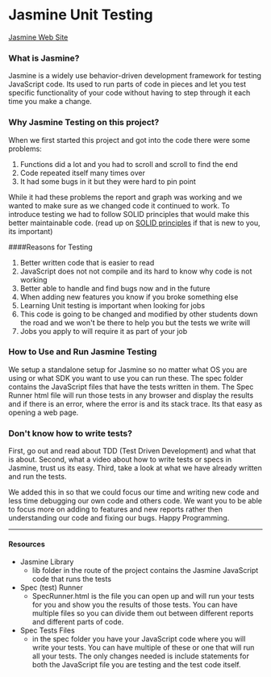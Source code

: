 # Jasmine Unit Testing

[Jasmine Web Site](http://jasmine.github.io/)

### What is Jasmine?

Jasmine is a widely use behavior-driven development framework for testing JavaScript code. Its used to run parts of code in pieces and let you test specific functionality of your code without having to step through it each time you make a change.

### Why Jasmine Testing on this project?

When we first started this project and got into the code there were some problems:
1. Functions did a lot and you had to scroll and scroll to find the end
2. Code repeated itself many times over
3. It had some bugs in it but they were hard to pin point

While it had these problems the report and graph was working and we wanted to make sure as we changed code it continued to work. To introduce testing we had to follow SOLID principles that would make this better maintainable code. (read up on [SOLID principles](http://lmgtfy.com/?q=what+is+solid+principles+for+programming) if that is new to you, its important)

####Reasons for Testing
1. Better written code that is easier to read
2. JavaScript does not not compile and its hard to know why code is not working
3. Better able to handle and find bugs now and in the future
4. When adding new features you know if you broke something else
5. Learning Unit testing is important when looking for jobs
6. This code is going to be changed and modified by other students down the road and we won't be there to help you but the tests we write will
7. Jobs you apply to will require it as part of your job

### How to Use and Run Jasmine Testing

We setup a standalone setup for Jasmine so no matter what OS you are using or what SDK you want to use you can run these.  The spec folder contains the JavaScript files that have the tests written in them.  The Spec Runner html file will run those tests in any browser and display the results and if there is an error, where the error is and its stack trace. Its that easy as opening a web page.

### Don't know how to write tests?

First, go out and read about TDD (Test Driven Development) and what that is about.  Second, what a video about how to write tests or specs in Jasmine, trust us its easy. Third, take a look at what we have already written and run the tests.

We added this in so that we could focus our time and writing new code and less time debugging our own code and others code.  We want you to be able to focus more on adding to features and new reports rather then understanding our code and fixing our bugs.  Happy Programming.

---

#### Resources

- Jasmine Library
  - lib folder in the route of the project contains the Jasmine JavaScript code that runs the tests
- Spec (test) Runner
  - SpecRunner.html is the file you can open up and will run your tests for you and show you the results of those tests. You can have multiple files so you can divide them out between different reports and different parts of code.
- Spec Tests Files
  - in the spec folder you have your JavaScript code where you will write your tests.  You can have multiple of these or one that will run all your tests.  The only changes needed is include statements for both the JavaScript file you are testing and the test code itself.




```
